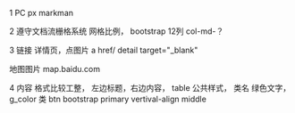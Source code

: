 1 PC
px markman

2 遵守文档流栅格系统
网格比例，
bootstrap
12列 col-md-？

3 链接
  详情页，点图片
  a href/ detail target="_blank"

地图图片
map.baidu.com

4
    内容 格式比较工整，
    左边标题，右边内容，
    table 公共样式， 
    类名 绿色文字， g_color 类
    btn bootstrap primary
    vertival-align middle